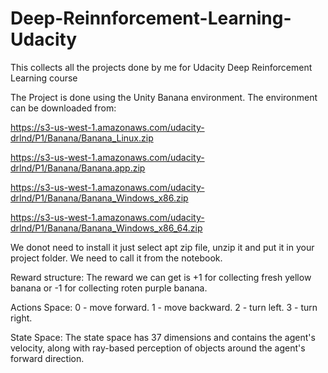 # Deep-Reinnforcement-Learning-Udacity
This collects all the projects done by me for Udacity Deep Reinforcement Learning course

The Project is done using the Unity Banana environment. The environment can be downloaded from:

https://s3-us-west-1.amazonaws.com/udacity-drlnd/P1/Banana/Banana_Linux.zip

https://s3-us-west-1.amazonaws.com/udacity-drlnd/P1/Banana/Banana.app.zip

https://s3-us-west-1.amazonaws.com/udacity-drlnd/P1/Banana/Banana_Windows_x86.zip

https://s3-us-west-1.amazonaws.com/udacity-drlnd/P1/Banana/Banana_Windows_x86_64.zip

We donot need to install it just select apt zip file, unzip it and put it in your project folder. We need to call it from the notebook.

Reward structure: The reward we can get is +1 for collecting fresh yellow banana or -1 for collecting roten purple banana.

Actions Space: 0 - move forward. 1 - move backward. 2 - turn left. 3 - turn right.

State Space: The state space has 37 dimensions and contains the agent's velocity, along with ray-based perception of objects around the agent's forward direction.

